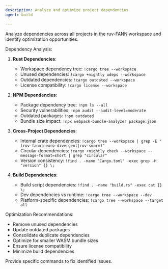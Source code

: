 ```yaml
---
description: Analyze and optimize project dependencies
agent: build

---
```


Analyze dependencies across all projects in the ruv-FANN workspace and identify optimization opportunities.

Dependency Analysis:

1. **Rust Dependencies**:
   - Workspace dependency tree: `!cargo tree --workspace`
   - Unused dependencies: `!cargo +nightly udeps --workspace`
   - Outdated dependencies: `!cargo outdated --workspace`
   - License compatibility: `!cargo license --workspace`

2. **NPM Dependencies**:
   - Package dependency tree: `!npm ls --all`
   - Security vulnerabilities: `!npm audit --audit-level=moderate`
   - Outdated packages: `!npm outdated`
   - Bundle size impact: `!npx webpack-bundle-analyzer package.json`

3. **Cross-Project Dependencies**:
   - Internal crate dependencies: `!cargo tree --workspace | grep -E "(ruv-fann|neuro-divergent|ruv-swarm)"`
   - Circular dependencies: `!cargo +nightly check --workspace --message-format=short | grep "circular"`
   - Version consistency: `!find . -name "Cargo.toml" -exec grep -H "version" {} \;`

4. **Build Dependencies**:
   - Build script dependencies: `!find . -name "build.rs" -exec cat {} \;`
   - Dev dependencies vs runtime: `!cargo tree --workspace --dev`
   - Platform-specific dependencies: `!cargo tree --workspace --target all`

Optimization Recommendations:

- Remove unused dependencies
- Update outdated packages
- Consolidate duplicate dependencies
- Optimize for smaller WASM bundle sizes
- Ensure license compatibility
- Minimize build dependencies

Provide specific commands to fix identified issues.
